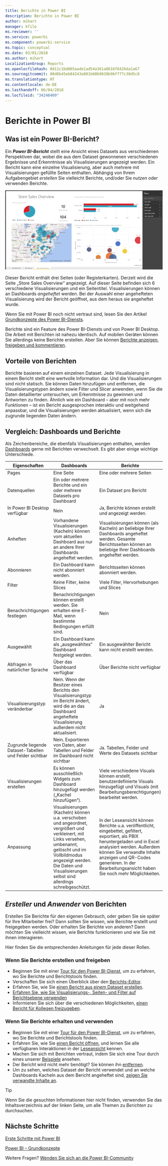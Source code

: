 ```yaml
---
title: Berichte in Power BI
description: Berichte in Power BI
author: mihart
manager: kfile
ms.reviewer: ''
ms.service: powerbi
ms.component: powerbi-service
ms.topic: conceptual
ms.date: 03/01/2018
ms.author: mihart
LocalizationGroup: Reports
ms.openlocfilehash: 0d11c1bd865aade1ad54a361a0616f6426da1a67
ms.sourcegitcommit: 80d6b45eb84243e801b60b9038b9bff77c30d5c8
ms.translationtype: HT
ms.contentlocale: de-DE
ms.lasthandoff: 06/04/2018
ms.locfileid: "34248409"
---
```

# <a name="reports-in-power-bi"></a>Berichte in Power BI
## <a name="what-is-a-power-bi-report"></a>Was ist ein Power BI-Bericht?
Ein ***Power BI-Bericht*** stellt eine Ansicht eines Datasets aus verschiedenen Perspektiven dar, wobei die aus dem Dataset gewonnenen verschiedenen Ergebnisse und Erkenntnisse als Visualisierungen angezeigt werden.  Ein Bericht kann eine einzelne Visualisierung, aber auch mehrere mit Visualisierungen gefüllte Seiten enthalten. Abhängig von Ihrem Aufgabengebiet *erstellen* Sie vielleicht Berichte, und/oder Sie *nutzen* oder verwenden Berichte.

![Berichtseite](media/service-reports/reportview.png)

Dieser Bericht enthält drei Seiten (oder Registerkarten). Derzeit wird die Seite „Store Sales Overview“ angezeigt. Auf dieser Seite befinden sich 6 verschiedene Visualisierungen und ein Seitentitel. Visualisierungen können an Dashboards *angeheftet* werden. Bei der Auswahl einer angehefteten Visualisierung wird der Bericht geöffnet, aus dem heraus sie angeheftet wurde.

Wenn Sie mit Power BI noch nicht vertraut sind, lesen Sie den Artikel [Grundkonzepte des Power BI-Diensts](service-basic-concepts.md).

Berichte sind ein Feature des Power BI-Diensts und von Power BI Desktop. Die Arbeit mit Berichten ist nahezu identisch. Auf mobilen Geräten können Sie allerdings keine Berichte erstellen. Aber Sie können [Berichte anzeigen, freigeben und kommentieren](mobile-reports-in-the-mobile-apps.md).

## <a name="advantages-of-reports"></a>Vorteile von Berichten
Berichte basieren auf einem einzelnen Dataset. Jede Visualisierung in einem Bericht stellt eine wertvolle Information dar. Und die Visualisierungen sind nicht statisch. Sie können Daten hinzufügen und entfernen, die Visualisierungstypen ändern sowie Filter und Slicer anwenden, wenn Sie die Daten detaillierter untersuchen, um Erkenntnisse zu gewinnen und Antworten zu finden. Ähnlich wie ein Dashboard – aber mit noch mehr Funktionen – ist ein Bericht ausgesprochen interaktiv und weitgehend anpassbar, und die Visualisierungen werden aktualisiert, wenn sich die zugrunde liegenden Daten ändern.

## <a name="dashboards-versus-reports"></a>Vergleich: Dashboards und Berichte
Als Zeichenbereiche, die ebenfalls Visualisierungen enthalten, werden [Dashboards](service-dashboards.md) gerne mit Berichten verwechselt. Es gibt aber einige wichtige Unterschiede.  

| **Eigenschaften** | **Dashboards** | **Berichte** |
| --- | --- | --- |
| Pages |Eine Seite |Eine oder mehrere Seiten |
| Datenquellen |Ein oder mehrere Berichte und ein oder mehrere Datasets pro Dashboard |Ein Dataset pro Bericht |
| In Power BI Desktop verfügbar |Nein |Ja, Berichte können erstellt und angezeigt werden. |
| Anheften |Vorhandene Visualisierungen (Kacheln) können vom aktuellen Dashboard aus nur an andere Ihrer Dashboards angeheftet werden. |Visualisierungen können (als Kacheln) an beliebige Ihrer Dashboards angeheftet werden. Gesamte Berichtsseiten können an beliebige Ihrer Dashboards angeheftet werden. |
| Abonnieren |Ein Dashboard kann nicht abonniert werden. |Berichtsseiten können abonniert werden. |
| Filter |Keine Filter, keine Slices |Viele Filter, Hervorhebungen und Slices |
| Benachrichtigungen festlegen |Benachrichtigungen können erstellt werden. Sie erhalten eine E-Mail, wenn bestimmte Bedingungen erfüllt sind. |Nein |
| Ausgewählt |Ein Dashboard kann als „ausgewähltes“ Dashboard festgelegt werden. |Ein ausgewählter Bericht kann nicht erstellt werden. |
| Abfragen in natürlicher Sprache |Über das Dashboard verfügbar |Über Berichte nicht verfügbar |
| Visualisierungstyp veränderbar |Nein. Wenn der Besitzer eines Berichts den Visualisierungstyp im Bericht ändert, wird die an das Dashboard angeheftete Visualisierung außerdem nicht aktualisiert. |Ja |
| Zugrunde liegende Dataset-Tabellen und Felder sichtbar |Nein. Exportieren von Daten, aber Tabellen und Felder im Dashboard nicht sichtbar |Ja. Tabellen, Felder und Werte des Datasets sichtbar |
| Visualisierungen erstellen |Es können ausschließlich Widgets zum Dashboard hinzugefügt werden („Kachel hinzufügen“). |Viele verschiedene Visuals können erstellt, benutzerdefinierte Visuals hinzugefügt und Visuals (mit Bearbeitungsberechtigungen) bearbeitet werden. |
| Anpassung |Visualisierungen (Kacheln) können u.a. verschoben und angeordnet, vergrößert und verkleinert, mit Links versehen, umbenannt, gelöscht und im Vollbildmodus angezeigt werden. Die Daten und Visualisierungen selbst sind allerdings schreibgeschützt. |In der Leseansicht können Berichte u.a. veröffentlicht, eingebettet, gefiltert, exportiert, als PBIX heruntergeladen und in Excel analysiert werden. Außerdem können Sie verwandte Inhalte anzeigen und QR-Codes generieren.  In der Bearbeitungsansicht haben Sie noch mehr Möglichkeiten. |

## <a name="report-creators-and-report-consumers"></a>***Ersteller*** und ***Anwender*** von Berichten
Erstellen Sie Berichte für den eigenen Gebrauch, oder geben Sie sie später für Ihre Mitarbeiter frei? Dann sollten Sie wissen, wie Berichte erstellt und freigegeben werden. Oder erhalten Sie Berichte von anderen? Dann möchten Sie vielleicht wissen, wie Berichte funktionieren und wie Sie mit ihnen interagieren.

Hier finden Sie die entsprechenden Anleitungen für jede dieser Rollen.

### <a name="if-you-will-be-creating-and-sharing-reports"></a>Wenn Sie Berichte erstellen und freigeben
* Beginnen Sie mit einer [Tour für den Power BI-Dienst](service-basic-concepts.md), um zu erfahren, wo Sie Berichte und Berichtstools finden.
* Verschaffen Sie sich einen Überblick über den [Berichts-Editor](service-the-report-editor-take-a-tour.md).
* Erfahren Sie, wie Sie [einen Bericht aus einem Dataset erstellen](service-report-create-new.md).
* [Erfahren Sie, wie Sie Visualisierungs-, Seiten- und Filter auf Berichtsebene verwenden](power-bi-how-to-report-filter.md)
* Informieren Sie sich über die verschiedenen Möglichkeiten, [einen Bericht für Kollegen freizugeben](service-share-dashboards.md).

### <a name="if-you-will-be-receiving-and-consuming-reports"></a>Wenn Sie Berichte erhalten und verwenden
* Beginnen Sie mit einer [Tour für den Power BI-Dienst](service-basic-concepts.md), um zu erfahren, wo Sie Berichte und Berichtstools finden.
* Erfahren Sie, wie Sie [einen Bericht öffnen](service-report-open.md), und lernen Sie alle verfügbaren Interaktionen in der [Leseansicht](service-reading-view-and-editing-view.md) kennen.
* Machen Sie sich mit Berichten vertraut, indem Sie sich eine Tour durch eines unserer [Beispiele](sample-tutorial-connect-to-the-samples.md) ansehen.  
* Der Bericht wird nicht mehr benötigt? Sie können ihn [entfernen](service-delete.md).
* Um zu sehen, welches Dataset der Bericht verwendet und an welche Dashboards Kacheln aus dem Bericht angeheftet sind, [zeigen Sie verwandte Inhalte an](service-related-content.md).

> [!TIP]
> Wenn Sie die gesuchten Informationen hier nicht finden, verwenden Sie das Inhaltsverzeichnis auf der linken Seite, um alle Themen zu *Berichten* zu durchsuchen.
> 
> 

## <a name="next-steps"></a>Nächste Schritte
[Erste Schritte mit Power BI](service-get-started.md) 

[Power BI – Grundkonzepte](service-basic-concepts.md)

Weitere Fragen? [Wenden Sie sich an die Power BI-Community](http://community.powerbi.com/)

